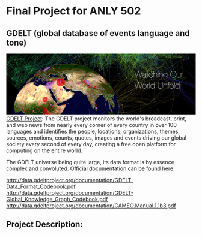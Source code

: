 # Final Project for ANLY 502
## GDELT (global database of events language and tone)
![](images/gdelt.png)
[GDELT Project](https://registry.opendata.aws/gdelt/): The GDELT project monitors the world's broadcast, print, and web news from nearly every corner of every country in over 100 languages and identifies the people, locations, organizations, themes, sources, emotions, counts, quotes, images and events driving our global society every second of every day, creating a free open platform for computing on the entire world.

The GDELT universe being quite large, its data format is by essence complex and convoluted. Official documentation can be found here:

http://data.gdeltproject.org/documentation/GDELT-Data_Format_Codebook.pdf
http://data.gdeltproject.org/documentation/GDELT-Global_Knowledge_Graph_Codebook.pdf
http://data.gdeltproject.org/documentation/CAMEO.Manual.1.1b3.pdf

## Project Description:  
